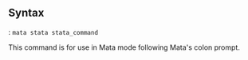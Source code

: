 ## Syntax

: `mata stata stata_command`

This command is for use in Mata mode following Mata's colon prompt.

